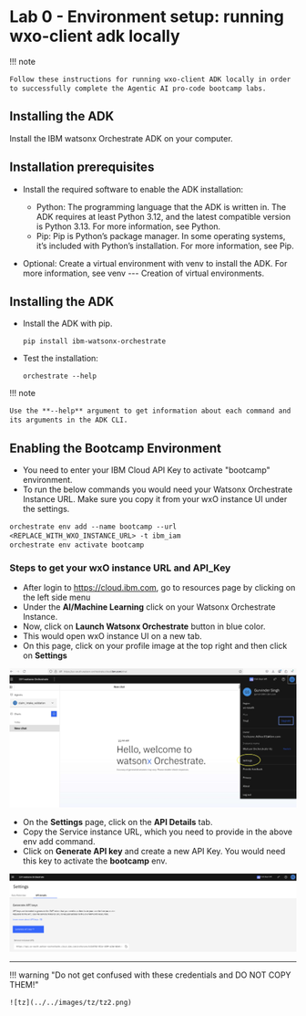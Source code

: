 # Lab 0 - Environment setup: running wxo-client adk locally

!!! note

    Follow these instructions for running wxo-client ADK locally in order to successfully complete the Agentic AI pro-code bootcamp labs.

## Installing the ADK

Install the IBM watsonx Orchestrate ADK on your computer.
​
## Installation prerequisites

- Install the required software to enable the ADK installation:
    - Python: The programming language that the ADK is written in. The ADK requires at least Python 3.12, and the latest compatible version is Python 3.13. For more information, see Python.
    - Pip: Pip is Python’s package manager. In some operating systems, it’s included with Python’s installation. For more information, see Pip.

- Optional: Create a virtual environment with venv to install the ADK. For more information, see venv --- Creation of virtual environments.


## Installing the ADK

- Install the ADK with pip.

    ```
    pip install ibm-watsonx-orchestrate
    ```

- Test the installation:

    ```
    orchestrate --help

    ```

!!! note

    Use the **--help** argument to get information about each command and its arguments in the ADK CLI.

## Enabling the Bootcamp Environment

- You need to enter your IBM Cloud API Key to activate "bootcamp" environment.
- To run the below commands you would need your Watsonx Orchestrate Instance URL. Make sure you copy it from your wxO instance UI under the settings.

```
orchestrate env add --name bootcamp --url <REPLACE_WITH_WXO_INSTANCE_URL> -t ibm_iam
orchestrate env activate bootcamp

```

### Steps to get your wxO instance URL and API_Key

- After login to <https://cloud.ibm.com>, go to resources page by clicking on the left side menu
- Under the **AI/Machine Learning** click on your Watsonx Orchestrate Instance.
- Now, click on **Launch Watsonx Orchestrate** button in blue color.
- This would open wxO instance UI on a new tab.
- On this page, click on your profile image at the top right and then click on **Settings**

![img.png](../../images/wxO_Settings.jpg)

- On the **Settings** page, click on the **API Details** tab.
- Copy the Service instance URL, which you need to provide in the above env add command.
- Click on **Generate API key** and create a new API Key.  You would need this key to activate the **bootcamp** env.

![img.png](../../images/tz/tz3.png)

---

!!! warning "Do not get confused with these credentials and DO NOT COPY THEM!"

    ![tz](../../images/tz/tz2.png)
